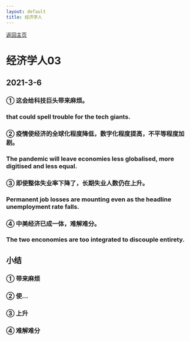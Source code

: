 ```yaml
---
layout: default
title: 经济学人
---
```


[返回主页](index.html)

# 经济学人03

## 2021-3-6

### ① 这会给科技巨头带来麻烦。
### that could spell trouble for the tech giants.

### ② 疫情使经济的全球化程度降低，数字化程度提高，不平等程度加剧。
### The pandemic will leave economies less globalised, more digitised and less equal.

### ③ 即使整体失业率下降了，长期失业人数仍在上升。
### Permanent job losses are mounting even as the headline unemployment rate falls.

### ④ 中美经济已成一体，难解难分。
### The two enconomies are too integrated to discouple entirety.

## 小结
### ① 带来麻烦
### ② 使...
### ③ 上升
### ④ 难解难分


